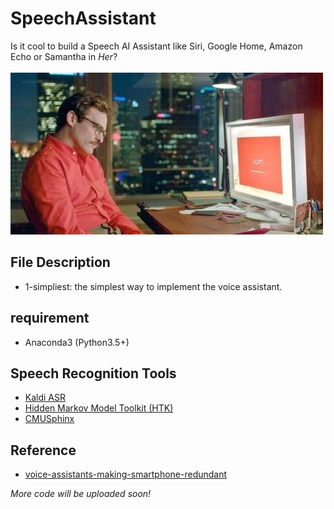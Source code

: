 # SpeechAssistant
Is it cool to build a Speech AI Assistant like Siri, Google Home, Amazon Echo or Samantha in *Her*?<br><br>
![](pic.jpeg)

## File Description
* 1-simpliest: the simplest way to implement the voice assistant.

## requirement
* Anaconda3 (Python3.5+)

## Speech Recognition Tools
* [Kaldi ASR](http://kaldi-asr.org/)
* [Hidden Markov Model Toolkit (HTK)](http://htk.eng.cam.ac.uk/)
* [CMUSphinx](https://cmusphinx.github.io/)


## Reference
* [voice-assistants-making-smartphone-redundant](https://thenextweb.com/syndication/2018/02/24/voice-assistants-making-smartphone-redundant/)

*More code will be uploaded soon!*
